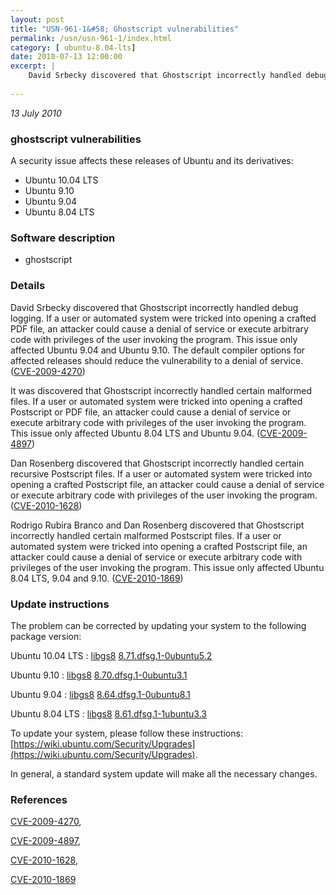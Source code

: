 ```yaml
---
layout: post
title: "USN-961-1&#58; Ghostscript vulnerabilities"
permalink: /usn/usn-961-1/index.html
category: [ ubuntu-8.04-lts]
date: 2010-07-13 12:00:00
excerpt: |
    David Srbecky discovered that Ghostscript incorrectly handled debug logging. If a user or automated system were tricked into opening a crafted PDF file, an attacker could cause a denial of service or execute arbitrary code with privileges of the user invoking the program. This issue only affected Ubuntu 9.04 and Ubuntu 9.10. The default compiler options for affected releases should reduce the vulnerability to a denial of service. ([CVE-2009-4270](http://people.ubuntu.com/~ubuntu-security/cve/CVE-2009-4270))
    
--- 
```

 
 

*13 July 2010*

### ghostscript vulnerabilities

A security issue affects these releases of Ubuntu and its derivatives:

* Ubuntu 10.04 LTS
* Ubuntu 9.10
* Ubuntu 9.04
* Ubuntu 8.04 LTS

### Software description

* ghostscript 

### Details

David Srbecky discovered that Ghostscript incorrectly handled debug logging. If a user or automated system were tricked into opening a crafted PDF file, an attacker could cause a denial of service or execute arbitrary code with privileges of the user invoking the program. This issue only affected Ubuntu 9.04 and Ubuntu 9.10. The default compiler options for affected releases should reduce the vulnerability to a denial of service. ([CVE-2009-4270](http://people.ubuntu.com/~ubuntu-security/cve/CVE-2009-4270))

It was discovered that Ghostscript incorrectly handled certain malformed files. If a user or automated system were tricked into opening a crafted Postscript or PDF file, an attacker could cause a denial of service or execute arbitrary code with privileges of the user invoking the program. This issue only affected Ubuntu 8.04 LTS and Ubuntu 9.04. ([CVE-2009-4897](http://people.ubuntu.com/~ubuntu-security/cve/CVE-2009-4897))

Dan Rosenberg discovered that Ghostscript incorrectly handled certain recursive Postscript files. If a user or automated system were tricked into opening a crafted Postscript file, an attacker could cause a denial of service or execute arbitrary code with privileges of the user invoking the program. ([CVE-2010-1628](http://people.ubuntu.com/~ubuntu-security/cve/CVE-2010-1628))

Rodrigo Rubira Branco and Dan Rosenberg discovered that Ghostscript incorrectly handled certain malformed Postscript files. If a user or automated system were tricked into opening a crafted Postscript file, an attacker could cause a denial of service or execute arbitrary code with privileges of the user invoking the program. This issue only affected Ubuntu 8.04 LTS, 9.04 and 9.10. ([CVE-2010-1869](http://people.ubuntu.com/~ubuntu-security/cve/CVE-2010-1869)) 

### Update instructions

The problem can be corrected by updating your system to the following package version:

Ubuntu 10.04 LTS
 : [libgs8](https://launchpad.net/ubuntu/+source/ghostscript) <span> [8.71.dfsg.1-0ubuntu5.2](https://launchpad.net/ubuntu/+source/ghostscript/8.71.dfsg.1-0ubuntu5.2) </span> 

Ubuntu 9.10
 : [libgs8](https://launchpad.net/ubuntu/+source/ghostscript) <span> [8.70.dfsg.1-0ubuntu3.1](https://launchpad.net/ubuntu/+source/ghostscript/8.70.dfsg.1-0ubuntu3.1) </span> 

Ubuntu 9.04
 : [libgs8](https://launchpad.net/ubuntu/+source/ghostscript) <span> [8.64.dfsg.1-0ubuntu8.1](https://launchpad.net/ubuntu/+source/ghostscript/8.64.dfsg.1-0ubuntu8.1) </span> 

Ubuntu 8.04 LTS
 : [libgs8](https://launchpad.net/ubuntu/+source/ghostscript) <span> [8.61.dfsg.1-1ubuntu3.3](https://launchpad.net/ubuntu/+source/ghostscript/8.61.dfsg.1-1ubuntu3.3) </span> 

To update your system, please follow these instructions: [https://wiki.ubuntu.com/Security/Upgrades](https://wiki.ubuntu.com/Security/Upgrades).

In general, a standard system update will make all the necessary changes. 

### References

 
 [CVE-2009-4270](http://people.ubuntu.com/~ubuntu-security/cve/CVE-2009-4270), 

 [CVE-2009-4897](http://people.ubuntu.com/~ubuntu-security/cve/CVE-2009-4897), 

 [CVE-2010-1628](http://people.ubuntu.com/~ubuntu-security/cve/CVE-2010-1628), 

 [CVE-2010-1869](http://people.ubuntu.com/~ubuntu-security/cve/CVE-2010-1869)
 

